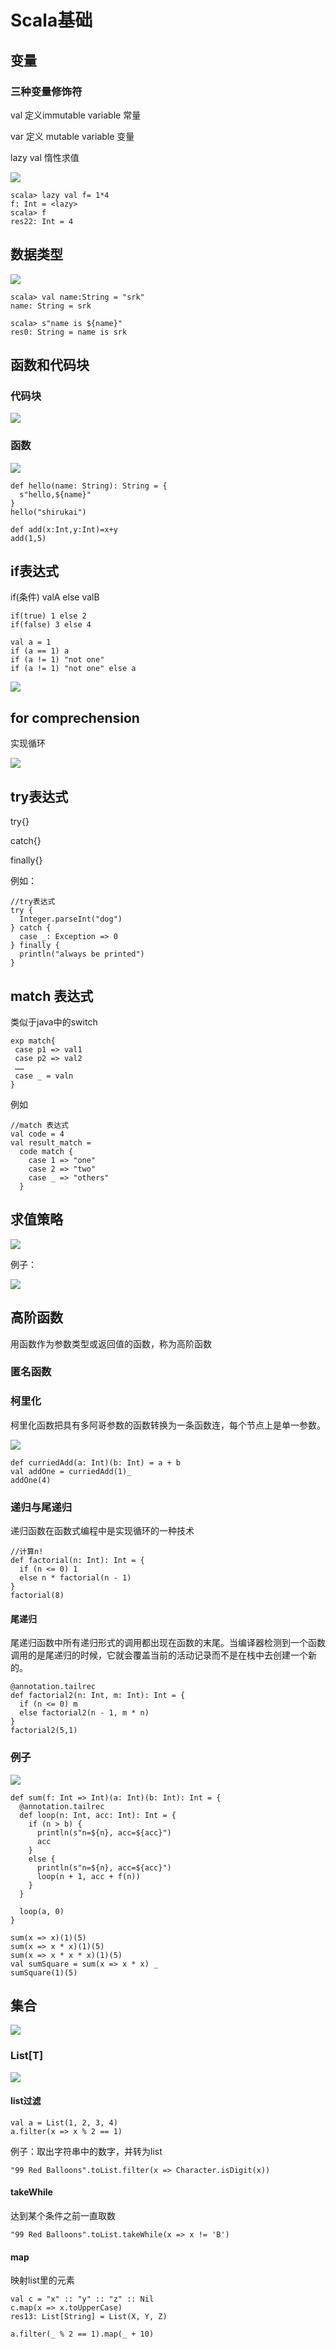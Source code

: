 # Scala基础

## 变量

### 三种变量修饰符

val 定义immutable variable 常量

var 定义 mutable variable 变量

lazy val 惰性求值

![](https://shirukai.gitee.io/images/201804041504_183.png)

```
scala> lazy val f= 1*4
f: Int = <lazy>
scala> f
res22: Int = 4
```

## 数据类型

![](https://shirukai.gitee.io/images/201804180929_870.png)

```
scala> val name:String = "srk"
name: String = srk

scala> s"name is ${name}"
res0: String = name is srk
```

## 函数和代码块

### 代码块

![](https://shirukai.gitee.io/images/201804250932_544.png)

### 函数

![](https://shirukai.gitee.io/images/201804250933_621.png)

```
def hello(name: String): String = {
  s"hello,${name}"
}
hello("shirukai")

def add(x:Int,y:Int)=x+y
add(1,5)

```

## if表达式

if(条件) valA else valB

```
if(true) 1 else 2
if(false) 3 else 4

val a = 1
if (a == 1) a
if (a != 1) "not one"
if (a != 1) "not one" else a
```

![](https://shirukai.gitee.io/images/201804250955_440.png)

## for comprechension

实现循环

![](https://shirukai.gitee.io/images/201804251005_30.png)



## try表达式

try{}

catch{}

finally{}

例如：

```
//try表达式
try {
  Integer.parseInt("dog")
} catch {
  case _: Exception => 0
} finally {
  println("always be printed")
}
```

## match 表达式

类似于java中的switch

```
exp match{
 case p1 => val1
 case p2 => val2
 ……
 case _ = valn
}
```

例如

```
//match 表达式
val code = 4
val result_match =
  code match {
    case 1 => "one"
    case 2 => "two"
    case _ => "others"
  }
```

## 求值策略

![](https://shirukai.gitee.io/images/201804251023_203.png)

例子：

![](https://shirukai.gitee.io/images/201804251027_637.png)

## 高阶函数

用函数作为参数类型或返回值的函数，称为高阶函数

### 匿名函数

### 柯里化

柯里化函数把具有多阿哥参数的函数转换为一条函数连，每个节点上是单一参数。

![](https://shirukai.gitee.io/images/201804251104_869.png)

```
def curriedAdd(a: Int)(b: Int) = a + b
val addOne = curriedAdd(1)_
addOne(4)

```

### 递归与尾递归 

递归函数在函数式编程中是实现循环的一种技术

```
//计算n!
def factorial(n: Int): Int = {
  if (n <= 0) 1
  else n * factorial(n - 1)
}
factorial(8)
```

#### 尾递归

尾递归函数中所有递归形式的调用都出现在函数的末尾。当编译器检测到一个函数调用的是尾递归的时候，它就会覆盖当前的活动记录而不是在栈中去创建一个新的。

```
@annotation.tailrec
def factorial2(n: Int, m: Int): Int = {
  if (n <= 0) m
  else factorial2(n - 1, m * n)
}
factorial2(5,1)
```

### 例子

![](https://shirukai.gitee.io/images/201804251118_846.png)

```
def sum(f: Int => Int)(a: Int)(b: Int): Int = {
  @annotation.tailrec
  def loop(n: Int, acc: Int): Int = {
    if (n > b) {
      println(s"n=${n}, acc=${acc}")
      acc
    }
    else {
      println(s"n=${n}, acc=${acc}")
      loop(n + 1, acc + f(n))
    }
  }

  loop(a, 0)
}

sum(x => x)(1)(5)
sum(x => x * x)(1)(5)
sum(x => x * x * x)(1)(5)
val sumSquare = sum(x => x * x) _
sumSquare(1)(5)
```

## 集合

![](https://shirukai.gitee.io/images/201804251131_573.png)

### List[T]

![](https://shirukai.gitee.io/images/201804251142_216.png)



#### list过滤

```
val a = List(1, 2, 3, 4)
a.filter(x => x % 2 == 1)
```

例子：取出字符串中的数字，并转为list

```
"99 Red Balloons".toList.filter(x => Character.isDigit(x))
```

#### takeWhile

达到某个条件之前一直取数

```
"99 Red Balloons".toList.takeWhile(x => x != 'B')
```

#### map

映射list里的元素

```
val c = "x" :: "y" :: "z" :: Nil
c.map(x => x.toUpperCase)
res13: List[String] = List(X, Y, Z)
```

```
a.filter(_ % 2 == 1).map(_ + 10)
```

